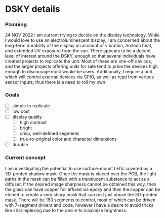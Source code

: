 # DSKY details

### Planning
24 NOV 2022
I am current trying to decide on the display technology.  While I would love to use an electroluminescent display, I am concerned about the long-term durability of the display on account of vibration, Arizona heat, and extended UV exposure from the sun.  There appears to be a decent level of interest around the DSKY, enough so that several individuals have created projects to replicate the unit.  Most of these are one-off devices, and the larger projects offering units for sale tend to price the devices high enough to discourage most would-be users.  Additionally, I require a unit which will control external devices via GPIO, as well as read from various sensor inputs, thus there is a need to roll my own.

### Goals
- [ ] simple to replicate
- [ ] low cost
- [ ] display quality
    - [ ] high contrast
    - [ ] bright
    - [ ] crisp, well-defined segments
    - [ ] true-to-original color and character dimensions
- [ ] durable

### Current concept
I am investigating the potential to use surface-mount LEDs covered by a 3D-printed shadow mask.  Once the mask is placed over the PCB, the light paths in the mask can be filled with a translucent substance to act as a diffuser.  If the desired image sharpness cannot be obtained this way, then the glass can have copper foil affixed via epoxy and then the copper can be etched to create a very sharp mask that can rest just above the 3D-printed mask.  There will be 163 segments to control, most of which can be driven with 7-segment drivers and code, however I have a desire to avoid tricks like charlieplexing due to the desire to maximize brightness.
